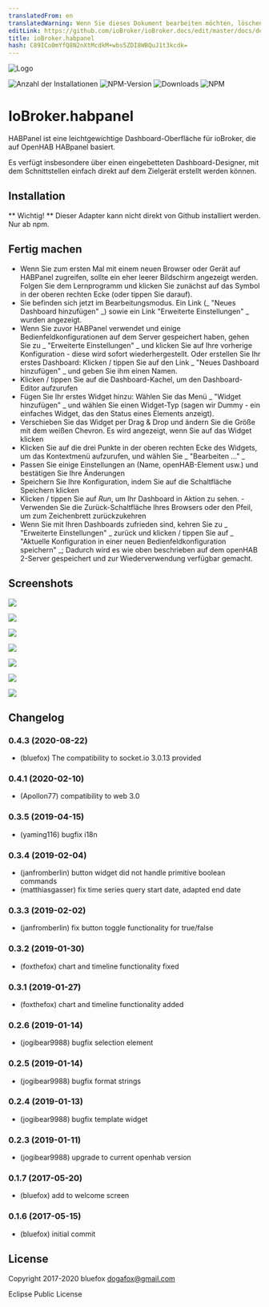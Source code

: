 ```yaml
---
translatedFrom: en
translatedWarning: Wenn Sie dieses Dokument bearbeiten möchten, löschen Sie bitte das Feld "translationsFrom". Andernfalls wird dieses Dokument automatisch erneut übersetzt
editLink: https://github.com/ioBroker/ioBroker.docs/edit/master/docs/de/adapterref/iobroker.habpanel/README.md
title: ioBroker.habpanel
hash: C89ICo0mYfQ8N2nXtMcdkM+wbs5ZDI8WBQuJ1t3kcdk=
---
```

![Logo](../../../en/adapterref/iobroker.habpanel/admin/habpanel.png)

![Anzahl der Installationen](http://iobroker.live/badges/habpanel-stable.svg)
![NPM-Version](http://img.shields.io/npm/v/iobroker.habpanel.svg)
![Downloads](https://img.shields.io/npm/dm/iobroker.habpanel.svg)
![NPM](https://nodei.co/npm/iobroker.habpanel.png?downloads=true)

# IoBroker.habpanel
HABPanel ist eine leichtgewichtige Dashboard-Oberfläche für ioBroker, die auf OpenHAB HABpanel basiert.

Es verfügt insbesondere über einen eingebetteten Dashboard-Designer, mit dem Schnittstellen einfach direkt auf dem Zielgerät erstellt werden können.

## Installation
** Wichtig! ** Dieser Adapter kann nicht direkt von Github installiert werden. Nur ab npm.

## Fertig machen
- Wenn Sie zum ersten Mal mit einem neuen Browser oder Gerät auf HABPanel zugreifen, sollte ein eher leerer Bildschirm angezeigt werden. Folgen Sie dem Lernprogramm und klicken Sie zunächst auf das Symbol in der oberen rechten Ecke (oder tippen Sie darauf).
- Sie befinden sich jetzt im Bearbeitungsmodus. Ein Link (_ "Neues Dashboard hinzufügen" _) sowie ein Link "Erweiterte Einstellungen" _ wurden angezeigt.
- Wenn Sie zuvor HABPanel verwendet und einige Bedienfeldkonfigurationen auf dem Server gespeichert haben, gehen Sie zu _ "Erweiterte Einstellungen" _ und klicken Sie auf Ihre vorherige Konfiguration - diese wird sofort wiederhergestellt. Oder erstellen Sie Ihr erstes Dashboard: Klicken / tippen Sie auf den Link _ "Neues Dashboard hinzufügen" _ und geben Sie ihm einen Namen.
- Klicken / tippen Sie auf die Dashboard-Kachel, um den Dashboard-Editor aufzurufen
- Fügen Sie Ihr erstes Widget hinzu: Wählen Sie das Menü _ "Widget hinzufügen" _ und wählen Sie einen Widget-Typ (sagen wir Dummy - ein einfaches Widget, das den Status eines Elements anzeigt).
- Verschieben Sie das Widget per Drag & Drop und ändern Sie die Größe mit dem weißen Chevron. Es wird angezeigt, wenn Sie auf das Widget klicken
- Klicken Sie auf die drei Punkte in der oberen rechten Ecke des Widgets, um das Kontextmenü aufzurufen, und wählen Sie _ "Bearbeiten ..." _
- Passen Sie einige Einstellungen an (Name, openHAB-Element usw.) und bestätigen Sie Ihre Änderungen
- Speichern Sie Ihre Konfiguration, indem Sie auf die Schaltfläche Speichern klicken
- Klicken / tippen Sie auf _Run_, um Ihr Dashboard in Aktion zu sehen. - Verwenden Sie die Zurück-Schaltfläche Ihres Browsers oder den Pfeil, um zum Zeichenbrett zurückzukehren
- Wenn Sie mit Ihren Dashboards zufrieden sind, kehren Sie zu _ "Erweiterte Einstellungen" _ zurück und klicken / tippen Sie auf _ "Aktuelle Konfiguration in einer neuen Bedienfeldkonfiguration speichern" _; Dadurch wird es wie oben beschrieben auf dem openHAB 2-Server gespeichert und zur Wiederverwendung verfügbar gemacht.

## Screenshots
![](../../../en/adapterref/iobroker.habpanel/doc/images/habpanel_screenshot0.png)

![](../../../en/adapterref/iobroker.habpanel/doc/images/habpanel_screenshot1.png)

![](../../../en/adapterref/iobroker.habpanel/doc/images/habpanel_screenshot2.png)

![](../../../en/adapterref/iobroker.habpanel/doc/images/habpanel_screenshot3.png)

![](../../../en/adapterref/iobroker.habpanel/doc/images/habpanel_screenshot4.png)

![](../../../en/adapterref/iobroker.habpanel/doc/images/habpanel_screenshot5.png)

![](../../../en/adapterref/iobroker.habpanel/doc/images/habpanel_screenshot6.png)

## Changelog
### 0.4.3 (2020-08-22)
* (bluefox) The compatibility to socket.io 3.0.13 provided 

### 0.4.1 (2020-02-10)
* (Apollon77) compatibility to web 3.0

### 0.3.5 (2019-04-15)
* (yaming116) bugfix i18n

### 0.3.4 (2019-02-04)
* (janfromberlin) button widget did not handle primitive boolean commands
* (matthiasgasser) fix time series query start date, adapted end date

### 0.3.3 (2019-02-02)
* (janfromberlin) fix button toggle functionality for true/false

### 0.3.2 (2019-01-30)
* (foxthefox) chart and timeline functionality fixed

### 0.3.1 (2019-01-27)
* (foxthefox) chart and timeline functionality added

### 0.2.6 (2019-01-14)
* (jogibear9988) bugfix selection element

### 0.2.5 (2019-01-14)
* (jogibear9988) bugfix format strings

### 0.2.4 (2019-01-13)
* (jogibear9988) bugfix template widget

### 0.2.3 (2019-01-11)
* (jogibear9988) upgrade to current openhab version

### 0.1.7 (2017-05-20)
* (bluefox) add to welcome screen

### 0.1.6 (2017-05-15)
* (bluefox) initial commit

## License
Copyright 2017-2020 bluefox <dogafox@gmail.com>

Eclipse Public License